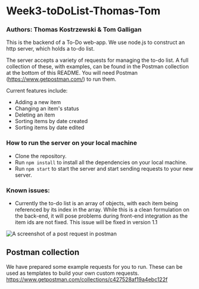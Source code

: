 # Week3-toDoList-Thomas-Tom
### Authors: Thomas Kostrzewski & Tom Galligan
This is the backend of a To-Do web-app. We use node.js to construct an http server, which holds a to-do list. 

The server accepts a variety of requests for managing the to-do list. A full collection of these, with examples, can be found in the Postman collection at the bottom of this README. You will need Postman (https://www.getpostman.com/) to run them. 

Current features include:
- Adding a new item
- Changing an item's status
- Deleting an item
- Sorting items by date created
- Sorting items by date edited

### How to run the server on your local machine
- Clone the repository.
- Run `npm install` to install all the dependencies on your local machine.
- Run `npm start` to start the server and start sending requests to your new server.

### Known issues:
- Currently the to-do list is an array of objects, with each item being referenced by its index in the array. While this is a clean formulation on the back-end, it will pose problems during front-end integration as the item ids are not fixed. This issue will be fixed in version 1.1

![A screenshot of a post request in postman](https://i.ibb.co/5MhQH59/Screenshot-2019-09-27-at-14-02-29.png "Example POST request in postman")

## Postman collection
We have prepared some example requests for you to run. These can be used as templates to build your own custom requests.
https://www.getpostman.com/collections/c427528af19a4ebc122f
